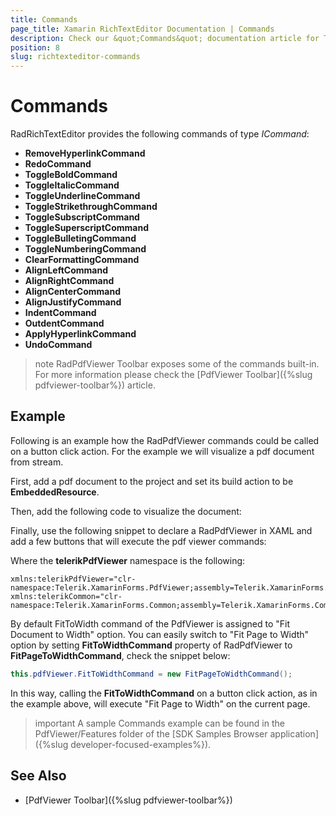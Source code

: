 ```yaml
---
title: Commands
page_title: Xamarin RichTextEditor Documentation | Commands
description: Check our &quot;Commands&quot; documentation article for Telerik RichTextEditor for Xamarin control.
position: 8
slug: richtexteditor-commands
---
```


# Commands

RadRichTextEditor provides the following commands of type *ICommand*:

* **RemoveHyperlinkCommand**
* **RedoCommand**
* **ToggleBoldCommand**
* **ToggleItalicCommand**
* **ToggleUnderlineCommand**
* **ToggleStrikethroughCommand**
* **ToggleSubscriptCommand**
* **ToggleSuperscriptCommand**
* **ToggleBulletingCommand**
* **ToggleNumberingCommand**
* **ClearFormattingCommand**
* **AlignLeftCommand**
* **AlignRightCommand**
* **AlignCenterCommand**
* **AlignJustifyCommand**
* **IndentCommand**
* **OutdentCommand**
* **ApplyHyperlinkCommand**
* **UndoCommand**

>note RadPdfViewer Toolbar exposes some of the commands built-in. For more information please check the [PdfViewer Toolbar]({%slug pdfviewer-toolbar%}) article.

## Example

Following is an example how the RadPdfViewer commands could be called on a button click action. For the example we will visualize a pdf document from stream. 

First, add a pdf document to the project and set its build action to be **EmbeddedResource**.

Then, add the following code to visualize the document:

<snippet id='pdfviewer-commands'/>

Finally, use the following snippet to declare a RadPdfViewer in XAML and add a few buttons that will execute the pdf viewer commands:

<snippet id='pdfviewer-commands-xaml'/>

Where the **telerikPdfViewer** namespace is the following:

```XAML
xmlns:telerikPdfViewer="clr-namespace:Telerik.XamarinForms.PdfViewer;assembly=Telerik.XamarinForms.PdfViewer"
xmlns:telerikCommon="clr-namespace:Telerik.XamarinForms.Common;assembly=Telerik.XamarinForms.Common"
```

By default FitToWidth command of the PdfViewer is assigned to "Fit Document to Width" option. You can easily switch to "Fit Page to Width" option by setting **FitToWidthCommand** property of RadPdfViewer to **FitPageToWidthCommand**, check the snippet below:
	
```C#	
this.pdfViewer.FitToWidthCommand = new FitPageToWidthCommand();
```

In this way, calling the **FitToWidthCommand** on a button click action, as in the example above, will execute "Fit Page to Width" on the current page.
 
>important A sample Commands example can be found in the PdfViewer/Features folder of the [SDK Samples Browser application]({%slug developer-focused-examples%}).

## See Also

- [PdfViewer Toolbar]({%slug pdfviewer-toolbar%})
